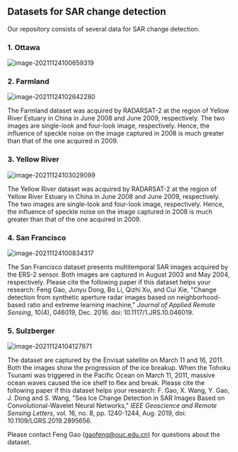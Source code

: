 ## Datasets for SAR change detection



Our repository consists of several data for SAR change detection. 

### 1. Ottawa

![image-20211124100659319](https://gaopursuit.oss-cn-beijing.aliyuncs.com/2021/files/20211124100659319.jpg)

### 2. Farmland

![image-20211124102642280](https://gaopursuit.oss-cn-beijing.aliyuncs.com/2021/files/20211124102642280.jpg)

The Farmland dataset was acquired by RADARSAT-2 at the region of Yellow River Estuary in China in June 2008 and June 2009, respectively. The two images are single-look and four-look image, respectively. Hence, the influence of speckle noise on the image captured in 2008 is much greater than that of the one acquired in 2009. 

### 3. Yellow River

![image-20211124103029099](https://gaopursuit.oss-cn-beijing.aliyuncs.com/2021/files/20211124103029099.jpg)

The Yellow River dataset was acquired by RADARSAT-2 at the region of Yellow River Estuary in China in June 2008 and June 2009, respectively. The two images are single-look and four-look image, respectively. Hence, the influence of speckle noise on the image captured in 2008 is much greater than that of the one acquired in 2009. 

### 4. San Francisco

![image-20211124100834317](https://gaopursuit.oss-cn-beijing.aliyuncs.com/2021/files/20211124100834317.jpg)

The San Francisco dataset presents multitemporal SAR images acquired by the ERS-2 sensor. Both images are captured in August 2003 and May 2004, respectively.  Please cite the following paper if this dataset helps your research: Feng Gao, Junyu Dong, Bo Li, Qizhi Xu, and Cui Xie, "Change detection from synthetic aperture radar images based on neighborhood-based ratio and extreme learning machine," *Journal of Applied Remote Sensing*, 10(4), 046019, Dec. 2016. doi: 10.1117/1.JRS.10.046019.

### 5. Sulzberger 

![image-20211124104127871](https://gaopursuit.oss-cn-beijing.aliyuncs.com/2021/files/20211124104127871.jpg)

The dataset are captured by the Envisat satellite on March 11 and 16, 2011. Both the images show the progression of the ice breakup. When the Tohoku Tsunami was triggered in the Pacific Ocean on March 11, 2011, massive ocean waves caused the ice shelf to flex and break. Please cite the following paper if this dataset helps your research: F. Gao, X. Wang, Y. Gao, J. Dong and S. Wang, "Sea Ice Change Detection in SAR Images Based on Convolutional-Wavelet Neural Networks," *IEEE Geoscience and Remote Sensing Letters*, vol. 16, no. 8, pp. 1240-1244, Aug. 2019, doi: 10.1109/LGRS.2019.2895656.



Please contact Feng Gao (gaofeng@ouc.edu.cn) for questions about the dataset.

